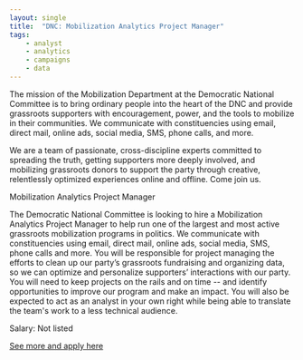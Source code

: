 ```yaml
---
layout: single
title:  "DNC: Mobilization Analytics Project Manager"
tags: 
    - analyst
    - analytics
    - campaigns
    - data
---
```



The mission of the Mobilization Department at the Democratic National Committee is to bring ordinary people into the heart of the DNC and provide grassroots supporters with encouragement, power, and the tools to mobilize in their communities. We communicate with constituencies using email, direct mail, online ads, social media, SMS, phone calls, and more.


We are a team of passionate, cross-discipline experts committed to spreading the truth, getting supporters more deeply involved, and mobilizing grassroots donors to support the party through creative, relentlessly optimized experiences online and offline. Come join us.


Mobilization Analytics Project Manager

The Democratic National Committee is looking to hire a Mobilization Analytics Project Manager to help run one of the largest and most active grassroots mobilization programs in politics. We communicate with constituencies using email, direct mail, online ads, social media, SMS, phone calls and more. You will be responsible for project managing the efforts to clean up our party’s grassroots fundraising and organizing data, so we can optimize and personalize supporters’ interactions with our party. You will need to keep projects on the rails and on time -- and identify opportunities to improve our program and make an impact. You will also be expected to act as an analyst in your own right while being able to translate the team's work to a less technical audience.


Salary: Not listed


[See more and apply here](https://jobs.lever.co/dnc/64c7146f-4796-4817-a1e0-94f867e7051e)

